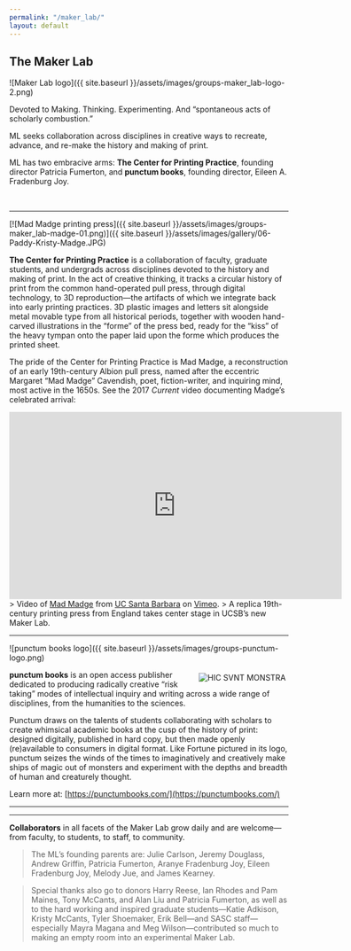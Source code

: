 ```yaml
---
permalink: "/maker_lab/"
layout: default
---
```


## The Maker Lab
![Maker Lab logo]({{ site.baseurl }}/assets/images/groups-maker_lab-logo-2.png)

Devoted to Making. Thinking. Experimenting. And “spontaneous acts of scholarly combustion.”

ML seeks collaboration across disciplines in creative ways to recreate, advance, and re-make the history and making of print.

ML has two embracive arms: **The Center for Printing Practice**, founding director Patricia Fumerton, and **punctum books**, founding director, Eileen A. Fradenburg Joy.

<br>

----------

[![Mad Madge printing press]({{ site.baseurl }}/assets/images/groups-maker_lab-madge-01.png)]({{ site.baseurl }}/assets/images/gallery/06-Paddy-Kristy-Madge.JPG)

**The Center for Printing Practice** is a collaboration of faculty, graduate students, and undergrads across disciplines devoted to the history and making of print. In the act of creative thinking, it tracks a circular history of print from the common hand-operated pull press, through digital technology, to 3D reproduction—the artifacts of which we integrate back into early printing practices. 3D plastic images and letters sit alongside metal movable type from all historical periods, together with wooden hand-carved illustrations in the “forme” of the press bed, ready for the “kiss” of the heavy tympan onto the paper laid upon the forme which produces the printed sheet.

The pride of the Center for Printing Practice is Mad Madge, a reconstruction of an early 19th-century Albion pull press, named after the eccentric Margaret “Mad Madge” Cavendish, poet, fiction-writer, and inquiring mind, most active in the 1650s. See the 2017 _Current_ video documenting Madge’s celebrated arrival:

<iframe src="https://player.vimeo.com/video/235406198" width="600" height="338" frameborder="0" webkitallowfullscreen mozallowfullscreen allowfullscreen></iframe>
> Video of <a href="https://vimeo.com/235406198">Mad Madge</a> from <a href="https://vimeo.com/ucsb">UC Santa Barbara</a> on <a href="https://vimeo.com">Vimeo</a>.
> A replica 19th-century printing press from England takes center stage in UCSB&rsquo;s new Maker Lab.

<br>

----------

![punctum books logo]({{ site.baseurl }}/assets/images/groups-punctum-logo.png)

<img alt="HIC SVNT MONSTRA" src="{{ site.baseurl }}/assets/images/groups-punctum-hic-sunt-monstra.png" align="right" style="padding:5px;" />**punctum books** is an open access publisher dedicated to producing radically creative “risk taking” modes of intellectual inquiry and writing across a wide range of disciplines, from the humanities to the sciences.

Punctum draws on the talents of students collaborating with scholars to create whimsical academic books at the cusp of the history of print: designed digitally, published in hard copy, but then made openly (re)available to consumers in digital format. Like Fortune pictured in its logo, punctum seizes the winds of the times to imaginatively and creatively make ships of magic out of monsters and experiment with the depths and breadth of human and creaturely thought.

Learn more at: [https://punctumbooks.com/](https://punctumbooks.com/)

----------
----------

**Collaborators** in all facets of the Maker Lab grow daily and are welcome—from faculty, to students, to staff, to community. 

> The ML’s founding parents are: Julie Carlson, Jeremy Douglass, Andrew Griffin, Patricia Fumerton, Aranye Fradenburg Joy, Eileen Fradenburg Joy, Melody Jue, and James Kearney.

> Special thanks also go to donors Harry Reese, Ian Rhodes and Pam Maines, Tony McCants, and Alan Liu and Patricia Fumerton, as well as to the hard working and inspired graduate students—Katie Adkison, Kristy McCants, Tyler Shoemaker, Erik Bell—and SASC staff—especially Mayra Magana and Meg Wilson—contributed so much to making an empty room into an experimental Maker Lab.
